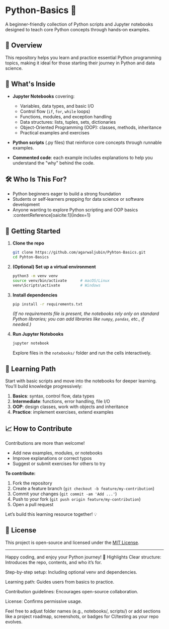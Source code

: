 # Python-Basics 🐍

A beginner-friendly collection of Python scripts and Jupyter notebooks designed to teach core Python concepts through hands‑on examples.

## 🧭 Overview

This repository helps you learn and practice essential Python programming topics, making it ideal for those starting their journey in Python and data science.

## 📂 What's Inside

- **Jupyter Notebooks** covering:
  - Variables, data types, and basic I/O
  - Control flow (`if`, `for`, `while` loops)
  - Functions, modules, and exception handling
  - Data structures: lists, tuples, sets, dictionaries
  - Object-Oriented Programming (OOP): classes, methods, inheritance
  - Practical examples and exercises

- **Python scripts** (.py files) that reinforce core concepts through runnable examples.
- **Commented code**: each example includes explanations to help you understand the "why" behind the code.

## 🛠️ Who Is This For?

- Python beginners eager to build a strong foundation
- Students or self‑learners prepping for data science or software development
- Anyone wanting to explore Python scripting and OOP basics :contentReference[oaicite:1]{index=1}

## 🚀 Getting Started

1. **Clone the repo**
    ```bash
    git clone https://github.com/agarwaljubin/Pyhton-Basics.git
    cd Pyhton-Basics
    ```

2. **(Optional) Set up a virtual environment**
    ```bash
    python3 -m venv venv
    source venv/bin/activate      # macOS/Linux
    venv\Scripts\activate         # Windows
    ```

3. **Install dependencies**
    ```bash
    pip install -r requirements.txt
    ```
    *(If no requirements file is present, the notebooks rely only on standard Python libraries; you can add libraries like `numpy`, `pandas`, etc., if needed.)*

4. **Run Jupyter Notebooks**
    ```bash
    jupyter notebook
    ```
    Explore files in the `notebooks/` folder and run the cells interactively.

## 🎯 Learning Path

Start with basic scripts and move into the notebooks for deeper learning. You’ll build knowledge progressively:

1. **Basics**: syntax, control flow, data types  
2. **Intermediate**: functions, error handling, file I/O  
3. **OOP**: design classes, work with objects and inheritance  
4. **Practice**: implement exercises, extend examples

## 📈 How to Contribute

Contributions are more than welcome!

- Add new examples, modules, or notebooks
- Improve explanations or correct typos
- Suggest or submit exercises for others to try

**To contribute:**

1. Fork the repository  
2. Create a feature branch (`git checkout -b feature/my-contribution`)
3. Commit your changes (`git commit -am 'Add ...'`)
4. Push to your fork (`git push origin feature/my-contribution`)
5. Open a pull request

Let’s build this learning resource together! 💡

## 📜 License

This project is open-source and licensed under the [MIT License](LICENSE).

---

Happy coding, and enjoy your Python journey! 🚀
Highlights
Clear structure: Introduces the repo, contents, and who it’s for.

Step-by-step setup: Including optional venv and dependencies.

Learning path: Guides users from basics to practice.

Contribution guidelines: Encourages open-source collaboration.

License: Confirms permissive usage.

Feel free to adjust folder names (e.g., notebooks/, scripts/) or add sections like a project roadmap, screenshots, or badges for CI/testing as your repo evolves.
